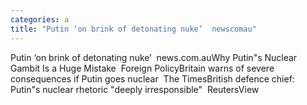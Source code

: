 ```yaml
---
categories: a
title: "Putin ‘on brink of detonating nuke’  newscomau"
---
```

Putin ‘on brink of detonating nuke’&nbsp;&nbsp;news.com.auWhy Putin"s Nuclear Gambit Is a Huge Mistake&nbsp;&nbsp;Foreign PolicyBritain warns of severe consequences if Putin goes nuclear&nbsp;&nbsp;The TimesBritish defence chief: Putin"s nuclear rhetoric "deeply irresponsible"&nbsp;&nbsp;ReutersView